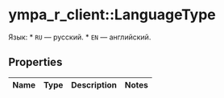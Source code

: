 # ympa_r_client::LanguageType

Язык:  * `RU` — русский.  * `EN` — английский. 

## Properties
Name | Type | Description | Notes
------------ | ------------- | ------------- | -------------


